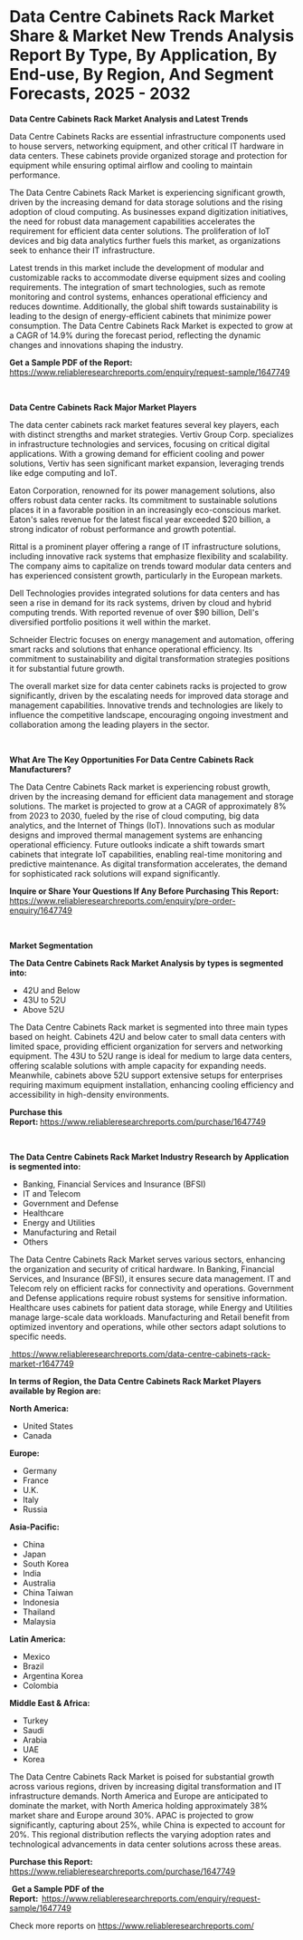 <p><h1>Data Centre Cabinets Rack Market Share & Market New Trends Analysis Report By Type, By Application, By End-use, By Region, And Segment Forecasts, 2025 - 2032</h1></p><p><strong>Data Centre Cabinets Rack Market Analysis and Latest Trends</strong></p>
<p><p>Data Centre Cabinets Racks are essential infrastructure components used to house servers, networking equipment, and other critical IT hardware in data centers. These cabinets provide organized storage and protection for equipment while ensuring optimal airflow and cooling to maintain performance. </p><p>The Data Centre Cabinets Rack Market is experiencing significant growth, driven by the increasing demand for data storage solutions and the rising adoption of cloud computing. As businesses expand digitization initiatives, the need for robust data management capabilities accelerates the requirement for efficient data center solutions. The proliferation of IoT devices and big data analytics further fuels this market, as organizations seek to enhance their IT infrastructure.</p><p>Latest trends in this market include the development of modular and customizable racks to accommodate diverse equipment sizes and cooling requirements. The integration of smart technologies, such as remote monitoring and control systems, enhances operational efficiency and reduces downtime. Additionally, the global shift towards sustainability is leading to the design of energy-efficient cabinets that minimize power consumption. The Data Centre Cabinets Rack Market is expected to grow at a CAGR of 14.9% during the forecast period, reflecting the dynamic changes and innovations shaping the industry.</p></p>
<p><strong>Get a Sample PDF of the Report:&nbsp;</strong> <a href="https://www.reliableresearchreports.com/enquiry/request-sample/1647749?utm_campaign=3325&utm_medium=2&utm_source=Github&utm_content=ia&utm_term=29032025&utm_id=data-centre-cabinets-rack">https://www.reliableresearchreports.com/enquiry/request-sample/1647749</a></p>
<p>&nbsp;</p>
<p><strong>Data Centre Cabinets Rack Major Market Players</strong></p>
<p><p>The data center cabinets rack market features several key players, each with distinct strengths and market strategies. Vertiv Group Corp. specializes in infrastructure technologies and services, focusing on critical digital applications. With a growing demand for efficient cooling and power solutions, Vertiv has seen significant market expansion, leveraging trends like edge computing and IoT.</p><p>Eaton Corporation, renowned for its power management solutions, also offers robust data center racks. Its commitment to sustainable solutions places it in a favorable position in an increasingly eco-conscious market. Eaton's sales revenue for the latest fiscal year exceeded $20 billion, a strong indicator of robust performance and growth potential.</p><p>Rittal is a prominent player offering a range of IT infrastructure solutions, including innovative rack systems that emphasize flexibility and scalability. The company aims to capitalize on trends toward modular data centers and has experienced consistent growth, particularly in the European markets.</p><p>Dell Technologies provides integrated solutions for data centers and has seen a rise in demand for its rack systems, driven by cloud and hybrid computing trends. With reported revenue of over $90 billion, Dell's diversified portfolio positions it well within the market.</p><p>Schneider Electric focuses on energy management and automation, offering smart racks and solutions that enhance operational efficiency. Its commitment to sustainability and digital transformation strategies positions it for substantial future growth.</p><p>The overall market size for data center cabinets racks is projected to grow significantly, driven by the escalating needs for improved data storage and management capabilities. Innovative trends and technologies are likely to influence the competitive landscape, encouraging ongoing investment and collaboration among the leading players in the sector.</p></p>
<p>&nbsp;</p>
<p><strong>What Are The Key Opportunities For Data Centre Cabinets Rack Manufacturers?</strong></p>
<p><p>The Data Centre Cabinets Rack market is experiencing robust growth, driven by the increasing demand for efficient data management and storage solutions. The market is projected to grow at a CAGR of approximately 8% from 2023 to 2030, fueled by the rise of cloud computing, big data analytics, and the Internet of Things (IoT). Innovations such as modular designs and improved thermal management systems are enhancing operational efficiency. Future outlooks indicate a shift towards smart cabinets that integrate IoT capabilities, enabling real-time monitoring and predictive maintenance. As digital transformation accelerates, the demand for sophisticated rack solutions will expand significantly.</p></p>
<p><strong>Inquire or Share Your Questions If Any Before Purchasing This Report:</strong> <a href="https://www.reliableresearchreports.com/enquiry/pre-order-enquiry/1647749?utm_campaign=3325&utm_medium=2&utm_source=Github&utm_content=ia&utm_term=29032025&utm_id=data-centre-cabinets-rack">https://www.reliableresearchreports.com/enquiry/pre-order-enquiry/1647749</a></p>
<p>&nbsp;</p>
<p><strong>Market Segmentation</strong></p>
<p><strong>The Data Centre Cabinets Rack Market Analysis by types is segmented into:</strong></p>
<p><ul><li>42U and Below</li><li>43U to 52U</li><li>Above 52U</li></ul></p>
<p><p>The Data Centre Cabinets Rack market is segmented into three main types based on height. Cabinets 42U and below cater to small data centers with limited space, providing efficient organization for servers and networking equipment. The 43U to 52U range is ideal for medium to large data centers, offering scalable solutions with ample capacity for expanding needs. Meanwhile, cabinets above 52U support extensive setups for enterprises requiring maximum equipment installation, enhancing cooling efficiency and accessibility in high-density environments.</p></p>
<p><strong>Purchase this Report:&nbsp;</strong><a href="https://www.reliableresearchreports.com/purchase/1647749?utm_campaign=3325&utm_medium=2&utm_source=Github&utm_content=ia&utm_term=29032025&utm_id=data-centre-cabinets-rack">https://www.reliableresearchreports.com/purchase/1647749</a></p>
<p>&nbsp;</p>
<p><strong>The Data Centre Cabinets Rack Market Industry Research by Application is segmented into:</strong></p>
<p><ul><li>Banking, Financial Services and Insurance (BFSI)</li><li>IT and Telecom</li><li>Government and Defense</li><li>Healthcare</li><li>Energy and Utilities</li><li>Manufacturing and Retail</li><li>Others</li></ul></p>
<p><p>The Data Centre Cabinets Rack Market serves various sectors, enhancing the organization and security of critical hardware. In Banking, Financial Services, and Insurance (BFSI), it ensures secure data management. IT and Telecom rely on efficient racks for connectivity and operations. Government and Defense applications require robust systems for sensitive information. Healthcare uses cabinets for patient data storage, while Energy and Utilities manage large-scale data workloads. Manufacturing and Retail benefit from optimized inventory and operations, while other sectors adapt solutions to specific needs.</p></p>
<p><a href="https://www.reliableresearchreports.com/data-centre-cabinets-rack-market-r1647749?utm_campaign=3325&utm_medium=2&utm_source=Github&utm_content=ia&utm_term=29032025&utm_id=data-centre-cabinets-rack">&nbsp;https://www.reliableresearchreports.com/data-centre-cabinets-rack-market-r1647749</a></p>
<p><strong>In terms of Region, the Data Centre Cabinets Rack Market Players available by Region are:</strong></p>
<p>
    <p> <strong> North America: </strong>
        <ul>
            <li>United States</li>
            <li>Canada</li>
        </ul>
        </p> 
    <p> <strong> Europe: </strong>
        <ul>
            <li>Germany</li>
            <li>France</li>
            <li>U.K.</li>
            <li>Italy</li>
            <li>Russia</li>
        </ul>
        </p> 
    <p> <strong> Asia-Pacific: </strong>
        <ul>
            <li>China</li>
            <li>Japan</li>
            <li>South Korea</li>
            <li>India</li>
            <li>Australia</li>
            <li>China Taiwan</li>
            <li>Indonesia</li>
            <li>Thailand</li>
            <li>Malaysia</li>
        </ul>
        </p> 
    <p> <strong> Latin America: </strong>
        <ul>
            <li>Mexico</li>
            <li>Brazil</li>
            <li>Argentina Korea</li>
            <li>Colombia</li>
        </ul>
        </p> 
    <p> <strong> Middle East & Africa: </strong>
        <ul>
            <li>Turkey</li>
            <li>Saudi</li>
            <li>Arabia</li>
            <li>UAE</li>
            <li>Korea</li>
        </ul>
    </p>
    </p>
<p><p>The Data Centre Cabinets Rack Market is poised for substantial growth across various regions, driven by increasing digital transformation and IT infrastructure demands. North America and Europe are anticipated to dominate the market, with North America holding approximately 38% market share and Europe around 30%. APAC is projected to grow significantly, capturing about 25%, while China is expected to account for 20%. This regional distribution reflects the varying adoption rates and technological advancements in data center solutions across these areas.</p></p>
<p><strong>Purchase this Report: </strong><a href="https://www.reliableresearchreports.com/purchase/1647749?utm_campaign=3325&utm_medium=2&utm_source=Github&utm_content=ia&utm_term=29032025&utm_id=data-centre-cabinets-rack">https://www.reliableresearchreports.com/purchase/1647749</a></p>
<p>&nbsp;<strong>Get a Sample PDF of the Report:&nbsp;&nbsp;</strong><a href="https://www.reliableresearchreports.com/enquiry/request-sample/1647749?utm_campaign=3325&utm_medium=2&utm_source=Github&utm_content=ia&utm_term=29032025&utm_id=data-centre-cabinets-rack">https://www.reliableresearchreports.com/enquiry/request-sample/1647749</a></p>
<p><strong></strong></p>
<p>Check more reports on <a href="https://www.reliableresearchreports.com/?utm_campaign=3325&utm_medium=2&utm_source=Github&utm_content=ia&utm_term=29032025&utm_id=data-centre-cabinets-rack">https://www.reliableresearchreports.com/</a></p>
